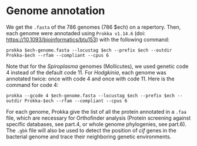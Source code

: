 # Genome annotation

We get the `.fasta` of the 786 genomes (786 $ech) on a repertory. Then, each genome were annotaded using `Prokka v1.14.6` (doi: <https://10.1093/bioinformatics/btu153>) with the following command:

```
prokka $ech-genome.fasta --locustag $ech --prefix $ech --outdir Prokka-$ech --rfam --compliant --cpus 6
```

Note that for the *Spiroplasma* genomes (Mollicutes), we used genetic code 4 instead of the default code 11. For *Hodgkinia*, each genome was annotated twice: once with code 4 and once with code 11. Here is the command for code 4:

```
prokka --gcode 4 $ech-genome.fasta --locustag $ech --prefix $ech --outdir Prokka-$ech --rfam --compliant --cpus 6
```

For each genome, Prokka give the list of all the protein annotated in a `.faa` file, which are necessary for Orthofinder analysis (Protein screening against specific databases, see part.4, or whole genome phylogenies, see part.6). The `.gbk` file will also be used to detect the position of *cif* genes in the bacterial genome and trace their neighboring genetic environments.
